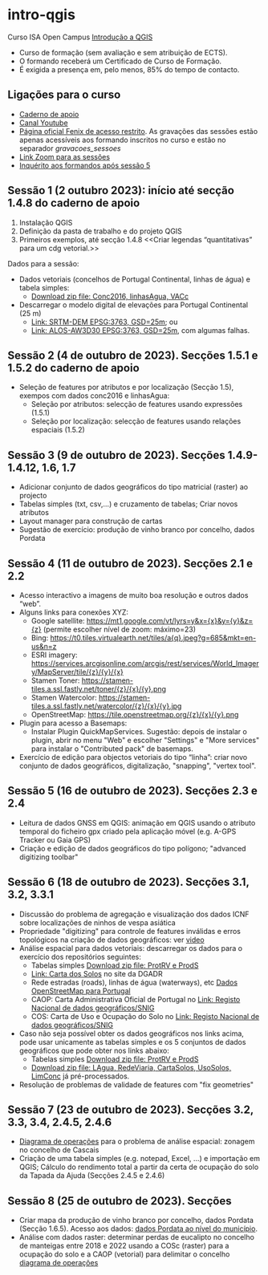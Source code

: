 # intro-qgis
Curso ISA Open Campus [Introdução a QGIS](https://www.isa-opencampus.pt/introducaoQGIS)

* Curso de formação (sem avaliação e sem atribuição de ECTS).
* O formando receberá um Certificado de Curso de Formação.
* É exigida a presença em, pelo menos, 85% do tempo de contacto.

## Ligações para o curso

* [Caderno de apoio](https://isa-ulisboa.github.io/sig/Caderno-aulas-praticas-qgis3_SIG.pdf)
* [Canal Youtube](https://www.youtube.com/@qgis3emportugues)
* [Página oficial Fenix de acesso restrito](https://fenix.isa.ulisboa.pt/courses/cfiqgis-846413499991002). As gravações das sessões estão apenas acessíveis aos formando inscritos no curso e estão no separador *gravacoes_sessoes*
* [Link Zoom para as sessões](https://videoconf-colibri.zoom.us/j/97385541766)
* [Inquérito aos formandos após sessão 5](https://forms.gle/NsX4uj1AcVmAk88G9)

## Sessão 1 (2 outubro 2023): início até secção 1.4.8 do caderno de apoio

1. Instalação QGIS
2. Definição da pasta de trabalho e do projeto QGIS
3. Primeiros exemplos, até secção 1.4.8 <<Criar legendas “quantitativas” para um cdg vetorial.>>

Dados para a sessão:
* Dados vetoriais (concelhos de Portugal Continental, linhas de água) e tabela simples:
  - [Download zip file: Conc2016, linhasAgua, VACc](https://github.com/isa-ulisboa/sig/raw/main/IntroQGIS.zip)
* Descarregar o modelo digital de elevações para Portugal Continental (25 m)
  - [Link: SRTM-DEM EPSG:3763, GSD=25m](https://www.fc.up.pt/pessoas/jagoncal/dems/); ou
  - [Link: ALOS-AW3D30 EPSG:3763, GSD=25m](https://www.fc.up.pt/pessoas/jagoncal/dems/), com algumas falhas.

## Sessão 2 (4 de outubro de 2023). Secções 1.5.1 e 1.5.2 do caderno de apoio

* Seleção de features por atributos e por localização (Secção 1.5), exempos com dados conc2016 e linhasAgua:
  - Seleção por atributos: selecção de features usando expressões (1.5.1)
  - Seleção por localização: selecção de features usando relações espaciais (1.5.2)

## Sessão 3 (9 de outubro de 2023). Secções 1.4.9-1.4.12, 1.6, 1.7

* Adicionar conjunto de dados geográficos do tipo matricial (raster) ao projecto
* Tabelas simples (txt, csv,...) e cruzamento de tabelas; Criar novos atributos
* Layout manager para construção de cartas
* Sugestão de exercício: produção de vinho branco por concelho, dados Pordata

## Sessão 4 (11 de outubro de 2023). Secções 2.1 e 2.2

* Acesso interactivo a imagens de muito boa resolução e outros dados “web”.
* Alguns links para conexões XYZ:
  - Google satellite:  https://mt1.google.com/vt/lyrs=y&x={x}&y={y}&z={z}  (permite escolher nível de zoom: máximo=23)
  - Bing: https://t0.tiles.virtualearth.net/tiles/a{q}.jpeg?g=685&mkt=en-us&n=z
  - ESRI imagery: https://services.arcgisonline.com/arcgis/rest/services/World_Imagery/MapServer/tile/{z}/{y}/{x}
  - Stamen Toner: https://stamen-tiles.a.ssl.fastly.net/toner/{z}/{x}/{y}.png
  - Stamen Watercolor: https://stamen-tiles.a.ssl.fastly.net/watercolor/{z}/{x}/{y}.jpg
  - OpenStreetMap: https://tile.openstreetmap.org/{z}/{x}/{y}.png
* Plugin para acesso a Basemaps:
  - Instalar Plugin QuickMapServices. Sugestão: depois de instalar o plugin, abrir no menu "Web" e escolher "Settings" e "More services" para instalar o "Contributed pack" de basemaps.
* Exercício de edição para objectos vetoriais do tipo “linha”: criar novo conjunto de dados geográficos, digitalização, "snapping", "vertex tool".


## Sessão 5 (16 de outubro de 2023). Secções 2.3 e 2.4

* Leitura de dados GNSS em QGIS: animação em QGIS usando o atributo temporal do ficheiro gpx criado pela aplicação móvel (e.g. A-GPS Tracker ou Gaia GPS)
* Criação e edição de dados geográficos do tipo polígono; "advanced digitizing toolbar"

## Sessão 6 (18 de outubro de 2023). Secções 3.1, 3.2, 3.3.1

* Discussão do problema de agregação e visualização dos dados ICNF sobre localizações de ninhos de vespa asiática
* Propriedade "digitizing" para controle de features inválidas e erros topológicos na criação de dados geográficos: ver [video](https://www.youtube.com/watch?v=0cgA8yj5Wyg)
* Análise espacial para dados vetoriais: descarregar os dados para o exercício dos repositórios seguintes:
  - Tabelas simples [Download zip file: ProtRV e ProdS](https://github.com/isa-ulisboa/sig/raw/main/analise_espacial_cascais/tabelas_simples_cascais.zip)
  - [Link: Carta dos Solos](https://snisolos.dgadr.gov.pt/downloads) no site da DGADR
  - Rede estradas (roads), linhas de água (waterways), etc [Dados OpenStreetMap para Portugal](https://download.geofabrik.de/europe/portugal.html)
  - CAOP: Carta Administrativa Oficial de Portugal no [Link: Registo Nacional de dados geográficos/SNIG](https://snig.dgterritorio.gov.pt/rndg/srv/por/catalog.search#/home)
  - COS: Carta de Uso e Ocupação do Solo no [Link: Registo Nacional de dados geográficos/SNIG](https://snig.dgterritorio.gov.pt/rndg/srv/por/catalog.search#/home)
* Caso não seja possível obter os dados geográficos nos links acima, pode usar unicamente as tabelas simples e os 5 conjuntos de dados geográficos que pode obter nos links abaixo:
  - Tabelas simples [Download zip file: ProtRV e ProdS](https://github.com/isa-ulisboa/sig/raw/main/analise_espacial_cascais/tabelas_simples_cascais.zip)
  - [Download zip file: LAgua, RedeViaria, CartaSolos, UsoSolos, LimConc](https://github.com/isa-ulisboa/sig/raw/main/analise_espacial_cascais/dados_geog_input_cascais.zip) já pré-processados.
* Resolução de problemas de validade de features com "fix geometries"

## Sessão 7 (23 de outubro de 2023). Secções 3.2, 3.3, 3.4, 2.4.5, 2.4.6

* [Diagrama de operações](diagrama_cascais-COS-OSM-2023.jpg) para o problema de análise espacial: zonagem no concelho de  Cascais
* Criação de uma tabela simples (e.g. notepad, Excel, ...) e importação em QGIS; Cálculo do rendimento total a partir da certa de ocupação do solo da Tapada da Ajuda (Secções 2.4.5 e 2.4.6)
  
## Sessão 8 (25 de outubro de 2023). Secções 

* Criar mapa da produção de vinho branco por concelho, dados Pordata (Secção 1.6.5). Acesso aos dados: [dados Pordata ao nível do município](https://www.pordata.pt/Municipios/Produ%c3%a7%c3%a3o+de+vinho+por+cor-975).
* Análise com dados raster: determinar perdas de eucalipto no concelho de manteigas entre 2018 e 2022 usando a COSc (raster) para a ocupação do solo e a CAOP (vetorial) para delimitar o concelho [diagrama de operações](![image](https://github.com/isa-ulisboa/intro-qgis/assets/8834091/119266c0-79cc-4f2b-b154-fc09ff2a4d67)
)
